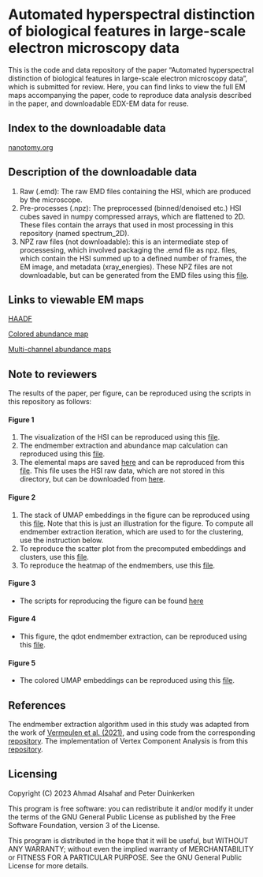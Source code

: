 # Automated hyperspectral distinction of biological features in large-scale electron microscopy data
This is the code and data repository of the paper “Automated hyperspectral distinction of biological features in large-scale electron microscopy data”, which is submitted for review. Here, you can find links to view the full EM maps accompanying the paper, code to reproduce data analysis described in the paper, and downloadable EDX-EM data for reuse.

Index to the downloadable data
---------
[nanotomy.org](http://www.nanotomy.org/PW/temp03/Duinkerken2023SUB/index.html)

Description of the downloadable data
---------
1) Raw (.emd): The raw EMD files containing the HSI, which are produced by the microscope.
2) Pre-processes (.npz): The preprocessed (binned/denoised etc.) HSI cubes saved in numpy compressed arrays, which are flattened to 2D. These files contain the arrays that used in most processing in this repository (named spectrum_2D).
3) NPZ raw files (not downloadable): this is an intermediate step of processesing, which involved packaging the .emd file as npz. files, which contain the HSI summed up to a defined number of frames, the EM image, and metadata (xray_energies). These NPZ files are not downloadable, but can be generated from the EMD files using this [file](https://github.com/amjams/Identify/blob/main/scripts/data_preprocessing/emd_to_npz.py).

Links to viewable EM maps
---------
[HAADF](http://www.nanotomy.org/avivator/?image_url=http://www.nanotomy.org/PW/temp03/Duinkerken2023SUB/figures/fig2/HAADF.ome.tiff)

[Colored abundance map](http://www.nanotomy.org/avivator/?image_url=http://www.nanotomy.org/PW/temp03/Duinkerken2023SUB/figures/fig2/Multicolor.ome.tiff)

[Multi-channel abundance maps](http://www.nanotomy.org/avivator/?image_url=http://www.nanotomy.org/PW/temp03/Duinkerken2023SUB/figures/fig2/abundance_maps.ome.tiff)

Note to reviewers
---------
The results of the paper, per figure, can be reproduced using the scripts in this repository as follows:
#### Figure 1
1) The visualization of the HSI can be reproduced using this [file](https://github.com/amjams/Identify/blob/main/scripts/data_visualization/Figure_1A_HSI.ipynb).
2) The endmember extraction and abundance map calculation can reproduced using this [file](https://github.com/amjams/Identify/blob/main/scripts/data_visualization/Figure_1B%2BC_UMAP%2BAbundanceMaps.ipynb).
3) The elemental maps are saved [here](https://github.com/amjams/Identify/tree/main/secondary_data/Figure1_elementmaps) and can be reproduced from this [file](https://github.com/amjams/Identify/blob/main/scripts/data_visualization/Figure_1C_ElementMaps.ipynb). This file uses the HSI raw data, which are not stored in this directory, but can be downloaded from [here](http://www.nanotomy.org/PW/temp03/Duinkerken2023SUB/index.html).
#### Figure 2
1) The stack of UMAP embeddings in the figure can be reproduced using this [file](https://github.com/amjams/Identify/blob/main/scripts/data_visualization/Figure_2A_IterativeEmbeddings.ipynb). Note that this is just an illustration for the figure. To compute all endmember extraction iteration, which are used to for the clustering, use the instruction below.
2) To reproduce the scatter plot from the precomputed embeddings and clusters, use this [file](https://github.com/amjams/Identify/blob/main/scripts/data_visualization/Figure_2A_Clustering.ipynb).
3) To reproduce the heatmap of the endmembers, use this [file](https://github.com/amjams/Identify/blob/main/scripts/data_visualization/Figure_2C_HeatMap.ipynb).
#### Figure 3
- The scripts for reproducing the figure can be found [here](https://github.com/amjams/Identify/tree/main/scripts/data_analysis/segmentation)
#### Figure 4
- This figure, the qdot endmember extraction, can be reproduced using this [file](https://github.com/amjams/Identify/blob/main/scripts/data_visualization/Figure_S1_QDVCA.ipynb).
#### Figure 5
- The colored UMAP embeddings can be reproduced using this [file](https://github.com/amjams/Identify/blob/main/scripts/data_visualization/Figure_S2_ColoredUMAP.ipynb).

References
---------
The endmember extraction algorithm used in this study was adapted from the work of [Vermeulen et al. (2021)](https://www.sciencedirect.com/science/article/abs/pii/S1386142521001232), and using code from the corresponding [repository](https://github.com/NU-ACCESS/UMAP). The implementation of Vertex Component Analysis is from this [repository](https://github.com/Laadr/VCA).

Licensing
---------

Copyright (C) 2023 Ahmad Alsahaf and Peter Duinkerken

This program is free software: you can redistribute it and/or modify it under the terms of the GNU General Public License as published by the Free Software Foundation, version 3 of the License.

This program is distributed in the hope that it will be useful, but WITHOUT ANY WARRANTY; without even the implied warranty of MERCHANTABILITY or FITNESS FOR A PARTICULAR PURPOSE. See the GNU General Public License for more details.
